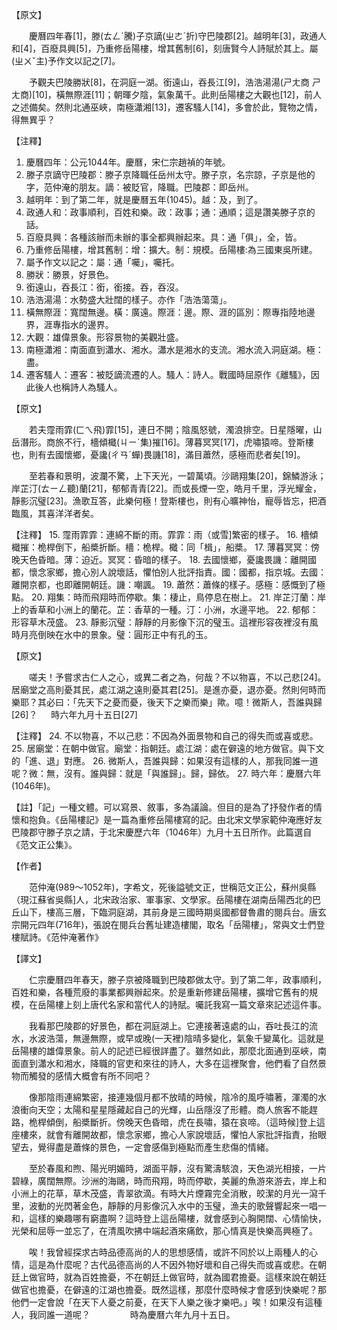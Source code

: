 【原文】

　　慶曆四年春[1]，滕(ㄊㄥˊ騰)子京謫(ㄓㄜˊ折)守巴陵郡[2]。越明年[3]，政通人和[4]，百廢具興[5]，乃重修岳陽樓，增其舊制[6]，刻唐賢今人詩賦於其上。屬(ㄓㄨˇ主)予作文以記之[7]。
  
　　予觀夫巴陵勝狀[8]，在洞庭一湖。銜遠山，吞長江[9]，浩浩湯湯(ㄕㄤ商 ㄕㄤ商)[10]，橫無際涯[11]；朝暉夕陰，氣象萬千。此則岳陽樓之大觀也[12]，前人之述備矣。然則北通巫峽，南極瀟湘[13]，遷客騷人[14]，多會於此，覽物之情，得無異乎？
  
【注釋】
1. 慶曆四年：公元1044年。慶曆，宋仁宗趙禎的年號。
2. 滕子京謫守巴陵郡：滕子京降職任岳州太守。滕子京，名宗諒，子京是他的字，范仲淹的朋友。謫：被貶官，降職。巴陵郡：即岳州。
3. 越明年：到了第二年，就是慶曆五年(1045)。越：及，到了。
4. 政通人和：政事順利，百姓和樂。政：政事；通：通順；這是讚美滕子京的話。
5. 百廢具興：各種該辦而未辦的事全都興辦起來。具：通「俱」，全，皆。
6. 乃重修岳陽樓，增其舊制：增：擴大。制：規模。岳陽樓:為三國東吳所建。
7. 屬予作文以記之：屬：通「囑」，囑托。
8. 勝狀：勝景，好景色。
9. 銜遠山，吞長江：銜，銜接。吞，吞沒。
10. 浩浩湯湯：水勢盛大壯闊的樣子。亦作「浩浩蕩蕩」。
11. 橫無際涯：寬闊無邊。橫：廣遠。際涯：邊。際、涯的區別：際專指陸地邊界，涯專指水的邊界。
12. 大觀：雄偉景象。形容景物的美觀壯盛。
13. 南極瀟湘：南面直到瀟水、湘水。瀟水是湘水的支流。湘水流入洞庭湖。極：盡。　
14. 遷客騷人：遷客：被貶謫流遷的人。騷人：詩人。戰國時屈原作《離騷》，因此後人也稱詩人為騷人。

【原文】

　　若夫霪雨霏(ㄈㄟ飛)霏[15]，連日不開；陰風怒號，濁浪排空。日星隱曜，山岳潛形。商旅不行，檣傾檝(ㄐㄧˊ集)摧[16]。薄暮冥冥[17]，虎嘯猿啼。登斯樓也，則有去國懷鄉，憂讒(ㄔㄢˊ蟬)畏譏[18]，滿目蕭然，感極而悲者矣[19]。
  
　　至若春和景明，波瀾不驚，上下天光，一碧萬頃。沙鷗翔集[20]，錦鱗游泳；岸芷汀(ㄊㄧㄥ聽)蘭[21]，郁郁青青[22]。而或長煙一空，皓月千里，浮光耀金，靜影沉璧[23]。漁歌互答，此樂何極！登斯樓也，則有心曠神怡，寵辱皆忘，把酒臨風，其喜洋洋者矣。
  
【注釋】
15. 霪雨霏霏：連綿不斷的雨。霏霏：雨（或雪]繁密的樣子。
16. 檣傾檝摧：桅桿倒下，船槳折斷。檣：桅桿。檝：同「楫」，船槳。
17. 薄暮冥冥：傍晚天色昏暗。薄：迫近。冥冥：昏暗的樣子。
18. 去國懷鄉，憂讒畏譏：離開國都，懷念家鄉，擔心別人說壞話，懼怕別人批評指責。國：國都，指京城。去國：離開京都，也即離開朝廷。譏：嘲諷。
19. 蕭然：蕭條的樣子。感極：感慨到了極點。
20. 翔集：時而飛翔時而停歇。集：棲止，鳥停息在樹上。
21. 岸芷汀蘭：岸上的香草和小洲上的蘭花。芷：香草的一種。汀：小洲，水邊平地。
22. 郁郁：形容草木茂盛。
23. 靜影沉璧：靜靜的月影像下沉的璧玉。這裡形容夜裡沒有風時月亮倒映在水中的景象。璧：圓形正中有孔的玉。

【原文】

　　嗟夫！予嘗求古仁人之心，或異二者之為，何哉？不以物喜，不以己悲[24]。居廟堂之高則憂其民，處江湖之遠則憂其君[25]。是進亦憂，退亦憂。然則何時而樂耶？其必曰：「先天下之憂而憂，後天下之樂而樂」歟。噫！微斯人，吾誰與歸[26]？
　
 時六年九月十五日[27]
 
【注釋】
24. 不以物喜，不以己悲：不因為外面景物和自己的得失而或喜或悲。
25. 居廟堂：在朝中做官。廟堂：指朝廷。處江湖：處在僻遠的地方做官。與下文的「進、退」對應。
26. 微斯人，吾誰與歸：如果沒有這樣的人，那我同誰一道呢？微：無，沒有。誰與歸：就是「與誰歸」。歸，歸依。
27. 時六年：慶曆六年(1046年)。

【註】「記」一種文體。可以寫景、敘事，多為議論。但目的是為了抒發作者的情懷和抱負。《岳陽樓記》是一篇為重修岳陽樓寫的記。由北宋文學家範仲淹應好友巴陵郡守滕子京之請，于北宋慶歷六年（1046年）九月十五日所作。此篇選自《范文正公集》。

【作者】

　　范仲淹(989～1052年)，字希文，死後謚號文正，世稱范文正公，蘇州吳縣（現江蘇省吳縣]人，北宋政治家、軍事家、文學家。岳陽樓在湖南岳陽西北的巴丘山下，樓高三層，下臨洞庭湖，其前身是三國時期吳國都督魯肅的閱兵台。唐玄宗開元四年(716年)，張說在閱兵台舊址建造樓閣，取名「岳陽樓」，常與文士們登樓賦詩。《范仲淹著作》

【譯文】

　　仁宗慶曆四年春天，滕子京被降職到巴陵郡做太守。到了第二年，政事順利，百姓和樂，各種荒廢的事業都興辦起來。於是重新修建岳陽樓，擴增它舊有的規模，在岳陽樓上刻上唐代名家和當代人的詩賦。囑託我寫一篇文章來記述這件事。
  
　　我看那巴陵郡的好景色，都在洞庭湖上。它連接著遠處的山，吞吐長江的流水，水波浩蕩，無邊無際，或早或晚(一天裡)陰晴多變化，氣象千變萬化。這就是岳陽樓的雄偉景象。前人的記述已經很詳盡了。雖然如此，那麼北面通到巫峽，南面直到瀟水和湘水，降職的官吏和來往的詩人，大多在這裡聚會，他們看了自然景物而觸發的感情大概會有所不同吧？　
  
　　像那陰雨連綿繁密，接連幾個月都不放晴的時候，陰冷的風呼嘯著，渾濁的水浪衝向天空；太陽和星星隱藏起自己的光輝，山岳隱沒了形體。商人旅客不能趕路，桅桿傾倒，船槳斷折。傍晚天色昏暗，虎在長嘯，猿在哀啼。（這時候]登上這座樓來，就會有離開故都，懷念家鄉，擔心人家說壞話，懼怕人家批評指責，抬眼望去，覺得盡是蕭條的景色，一定會感傷到極點而產生悲傷的情緒。　
  
　　至於春風和煦、陽光明媚時，湖面平靜，沒有驚濤駭浪，天色湖光相接，一片碧綠，廣闊無際。沙洲的海鷗，時而飛翔，時而停歇，美麗的魚游來游去，岸上和小洲上的花草，草木茂盛，青翠欲滴。有時大片煙霧完全消散，皎潔的月光一瀉千里，波動的光閃著金色，靜靜的月影像沉入水中的玉璧，漁夫的歌聲響起來一唱一和，這樣的樂趣哪有窮盡啊？這時登上這岳陽樓，就會感到心胸開闊、心情愉快，光榮和屈辱一並忘了，在清風吹拂中端起酒來痛飲，那心情真是快樂高興極了。　
  
　　唉！我曾經探求古時品德高尚的人的思想感情，或許不同於以上兩種人的心情，這是為什麼呢？古代品德高尚的人不因外物好壞和自己得失而或喜或悲。在朝廷上做官時，就為百姓擔憂，不在朝廷上做官時，就為國君擔憂。這樣來說在朝廷做官也擔憂，在僻遠的江湖也擔憂。既然這樣，那麼什麼時候才會感到快樂呢？那他們一定會說「在天下人憂之前憂，在天下人樂之後才樂吧。」唉！如果沒有這種人，我同誰一道呢？　　
　　
  時為慶曆六年九月十五日。
  